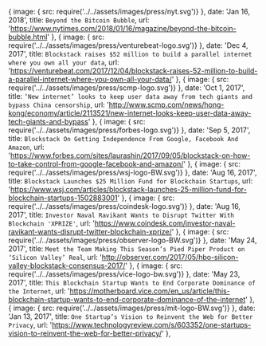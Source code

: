 {
image: {
src: require('../../assets/images/press/nyt.svg')}
},
date: 'Jan 16, 2018',
title: `Beyond the Bitcoin Bubble`,
url: 'https://www.nytimes.com/2018/01/16/magazine/beyond-the-bitcoin-bubble.html'
},
{
image: {
src: require('../../assets/images/press/venturebeat-logo.svg')}
},
date: 'Dec 4, 2017',
title: `Blockstack raises $52 million to build a parallel internet where you own all your data`,
url: 'https://venturebeat.com/2017/12/04/blockstack-raises-52-million-to-build-a-parallel-internet-where-you-own-all-your-data/'
},
{
image: {
src: require('../../assets/images/press/scmp-logo.svg')}
},
date: 'Oct 1, 2017',
title: `‘New internet’ looks to keep user data away from tech giants and bypass China censorship`,
url: 'http://www.scmp.com/news/hong-kong/economy/article/2113521/new-internet-looks-keep-user-data-away-tech-giants-and-bypass'
},
{
image: {
src: require('../../assets/images/press/forbes-logo.svg')}
},
date: 'Sep 5, 2017',
title: `Blockstack On Getting Independence From Google, Facebook And Amazon`,
url: 'https://www.forbes.com/sites/laurashin/2017/09/05/blockstack-on-how-to-take-control-from-google-facebook-and-amazon/'
},
{
image: {
src: require('../../assets/images/press/wsj-logo-BW.svg')}
},
date: 'Aug 16, 2017',
title: `Blockstack Launches $25 Million Fund for Blockchain Startups`,
url: 'https://www.wsj.com/articles/blockstack-launches-25-million-fund-for-blockchain-startups-1502883001'
},
{
image: {
src: require('../../assets/images/press/coindesk-logo.svg')}
},
date: 'Aug 16, 2017',
title: `Investor Naval Ravikant Wants to Disrupt Twitter With Blockchain 'XPRIZE'`,
url: 'https://www.coindesk.com/investor-naval-ravikant-wants-disrupt-twitter-blockchain-xprize/'
},
{
image: {
src: require('../../assets/images/press/observer-logo-BW.svg')}
},
date: 'May 24, 2017',
title: `Meet the Team Making This Season’s Pied Piper Product on ‘Silicon Valley’ Real`,
url: 'http://observer.com/2017/05/hbo-silicon-valley-blockstack-consensus-2017/'
},
{
image: {
src: require('../../assets/images/press/vice-logo-bw.svg')}
},
date: 'May 23, 2017',
title: `This Blockchain Startup Wants to End Corporate Dominance of the Internet`,
url: 'https://motherboard.vice.com/en_us/article/this-blockchain-startup-wants-to-end-corporate-dominance-of-the-internet'
},
{
image: {
src: require('../../assets/images/press/mit-logo-BW.svg')}
},
date: 'Jan 13, 2017',
title: `One Startup’s Vision to Reinvent the Web for Better Privacy`,
url: 'https://www.technologyreview.com/s/603352/one-startups-vision-to-reinvent-the-web-for-better-privacy/'
},
